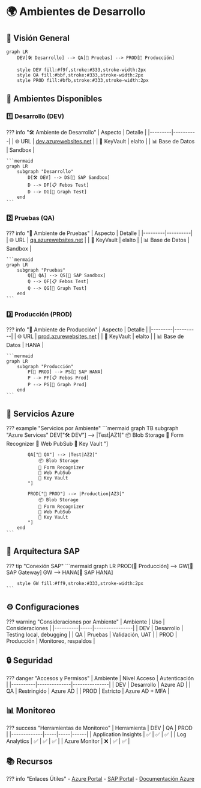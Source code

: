 # 🌍 Ambientes de Desarrollo

## 🎯 Visión General

```mermaid
graph LR
    DEV[🛠️ Desarrollo] --> QA[🧪 Pruebas] --> PROD[🚀 Producción]
    
    style DEV fill:#f9f,stroke:#333,stroke-width:2px
    style QA fill:#bbf,stroke:#333,stroke-width:2px
    style PROD fill:#bfb,stroke:#333,stroke-width:2px
```

## 🔄 Ambientes Disponibles

### 1️⃣ Desarrollo (DEV)

??? info "🛠️ Ambiente de Desarrollo"
    | Aspecto | Detalle |
    |---------|----------|
    | 🌐 URL | [dev.azurewebsites.net](https://elaltodev.azurewebsites.net) |
    | 🔑 KeyVault | elalto |
    | 📊 Base de Datos | Sandbox |

    ```mermaid
    graph LR
        subgraph "Desarrollo"
            D[🛠️ DEV] --> DS[💾 SAP Sandbox]
            D --> DF[📋 Febos Test]
            D --> DG[🔄 Graph Test]
        end
    ```

### 2️⃣ Pruebas (QA)

??? info "🧪 Ambiente de Pruebas"
    | Aspecto | Detalle |
    |---------|----------|
    | 🌐 URL | [qa.azurewebsites.net](https://elalto.azurewebsites.net) |
    | 🔑 KeyVault | elalto |
    | 📊 Base de Datos | Sandbox |

    ```mermaid
    graph LR
        subgraph "Pruebas"
            Q[🧪 QA] --> QS[💾 SAP Sandbox]
            Q --> QF[📋 Febos Test]
            Q --> QG[🔄 Graph Test]
        end
    ```

### 3️⃣ Producción (PROD)

??? info "🚀 Ambiente de Producción"
    | Aspecto | Detalle |
    |---------|----------|
    | 🌐 URL | [prod.azurewebsites.net](https://elaltofunctions.azurewebsites.net) |
    | 🔑 KeyVault | elalto |
    | 📊 Base de Datos | HANA |

    ```mermaid
    graph LR
        subgraph "Producción"
            P[🚀 PROD] --> PS[💾 SAP HANA]
            P --> PF[📋 Febos Prod]
            P --> PG[🔄 Graph Prod]
        end
    ```

## 🔧 Servicios Azure

??? example "Servicios por Ambiente"
    ```mermaid
    graph TB
        subgraph "Azure Services"
            DEV["🛠️ DEV"] --> |Test|AZ1["
                📦 Blob Storage
                📝 Form Recognizer
                🔄 Web PubSub
                🔑 Key Vault
            "]
            
            QA["🧪 QA"] --> |Test|AZ2["
                📦 Blob Storage
                📝 Form Recognizer
                🔄 Web PubSub
                🔑 Key Vault
            "]
            
            PROD["🚀 PROD"] --> |Production|AZ3["
                📦 Blob Storage
                📝 Form Recognizer
                🔄 Web PubSub
                🔑 Key Vault
            "]
        end
    ```

## 🔗 Arquitectura SAP

??? tip "Conexión SAP"
    ```mermaid
    graph LR
        PROD[🚀 Producción] --> GW[🔄 SAP Gateway]
        GW --> HANA[💾 SAP HANA]
        
        style GW fill:#ff9,stroke:#333,stroke-width:2px
    ```

## ⚙️ Configuraciones

??? warning "Consideraciones por Ambiente"
    | Ambiente | Uso | Consideraciones |
    |----------|-----|----------------|
    | DEV | Desarrollo | Testing local, debugging |
    | QA | Pruebas | Validación, UAT |
    | PROD | Producción | Monitoreo, respaldos |

## 🔒 Seguridad

??? danger "Accesos y Permisos"
    | Ambiente | Nivel Acceso | Autenticación |
    |----------|--------------|---------------|
    | DEV | Desarrollo | Azure AD |
    | QA | Restringido | Azure AD |
    | PROD | Estricto | Azure AD + MFA |

## 📊 Monitoreo

??? success "Herramientas de Monitoreo"
    | Herramienta | DEV | QA | PROD |
    |-------------|-----|-----|------|
    | Application Insights | ✅ | ✅ | ✅ |
    | Log Analytics | ✅ | ✅ | ✅ |
    | Azure Monitor | ❌ | ✅ | ✅ |

## 📚 Recursos

??? info "Enlaces Útiles"
    - [Azure Portal](https://portal.azure.com)
    - [SAP Portal](https://sap.com)
    - [Documentación Azure](https://docs.microsoft.com/azure)